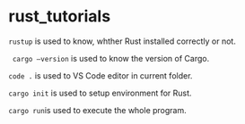 # rust_tutorials

 `rustup` is used to know, whther Rust installed correctly or not.

` cargo –version` is used to know the version of Cargo.

 `code .` is used to VS Code editor in current folder.

`cargo init` is used to setup environment for Rust.


 `cargo run`is used to execute the whole program.
